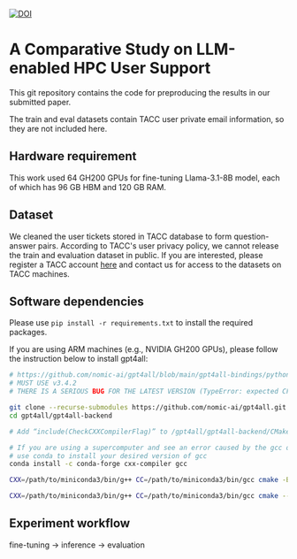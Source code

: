 [![DOI](https://zenodo.org/badge/970263838.svg)](https://doi.org/10.5281/zenodo.15270437)

# A Comparative Study on LLM-enabled HPC User Support

This git repository contains the code for preproducing the results in our submitted paper.

The train and eval datasets contain TACC user private email information, so they are not included here.

## Hardware requirement
This work used 64 GH200 GPUs for fine-tuning Llama-3.1-8B model, each of which has 96 GB HBM and 120 GB RAM.

## Dataset
We cleaned the user tickets stored in TACC database to form question-answer pairs. According to TACC's user privacy policy, we cannot release the train and evaluation dataset in public. If you are interested, please register a TACC account [here](https://accounts.tacc.utexas.edu/register?_gl=1*15ri7bv*_ga*ODMzMTMwOTkwLjE3MDc3NTMzNjA.*_ga_TRRRQZ0EHX*MTc0NTMzMzg0Mi4xMjAuMC4xNzQ1MzMzODQyLjAuMC4w) and contact us for access to the datasets on TACC machines.

## Software dependencies

Please use `pip install -r requirements.txt` to install the required packages. 

If you are using ARM machines (e.g., NVIDIA GH200 GPUs), please follow the instruction below to install gpt4all:

```bash
# https://github.com/nomic-ai/gpt4all/blob/main/gpt4all-bindings/python/README.md
# MUST USE v3.4.2
# THERE IS A SERIOUS BUG FOR THE LATEST VERSION (TypeError: expected CFunctionType instance instead of function in _pyllmodel.py)

git clone --recurse-submodules https://github.com/nomic-ai/gpt4all.git –branch v3.4.2
cd gpt4all/gpt4all-backend

# Add “include(CheckCXXCompilerFlag)” to /gpt4all/gpt4all-backend/CMakeLists.txt

# If you are using a supercomputer and see an error caused by the gcc or g++ version, 
# use conda to install your desired version of gcc
conda install -c conda-forge cxx-compiler gcc

CXX=/path/to/miniconda3/bin/g++ CC=/path/to/miniconda3/bin/gcc cmake -B build -DCMAKE_BUILD_TYPE=RelWithDebInfo -DCMAKE_CXX_COMPILER=/path/to/miniconda3/bin/g++ -DCMAKE_C_COMPILER=/path/to/miniconda3/bin/gcc -DLLMODEL_KOMPUTE=OFF

CXX=/path/to/miniconda3/bin/g++ CC=/path/to/miniconda3/bin/gcc cmake --build build --parallel
```

## Experiment workflow
fine-tuning -> inference -> evaluation